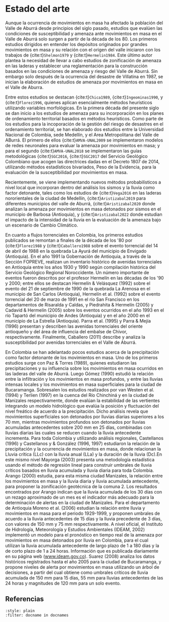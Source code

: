 # Estado del arte

Aunque la ocurrencia de movimientos en masa ha afectado la población del Valle de Aburrá desde principios del siglo pasado, estudios que evalúen las condiciones de susceptibilidad y amenaza ante movimientos en masa en el Valle de Aburrá solo surgen a partir de la década de los 80. Los primeros estudios dirigidos en entender los depósitos originados por grandes movimientos en masa y su relación con el origen del valle iniciaron con los trabajos de {cite:t}`Shelmon1979` y {cite:t}`Hermelin1984`. Este último autor plantea la necesidad de llevar a cabo estudios de zonificación de amenaza en las laderas y establecer una reglamentación para la construcción basados en las condiciones de amenaza y riesgo del Valle de Aburrá. Sin embargo solo después de la ocurrencia del desastre de Villatina en 1987, se inician la elaboración de estudios de amenaza por movimientos en masa en el Valle de Aburra. 

Entre estos estudios se destacan {cite:t}`Chica1989`, {cite:t}`Ingeominas1990`, y {cite:t}`Florez1996`, quienes aplican esencialmente métodos heurísticos utilizando variables morfológicas. En la primera década del presente siglo se dan inicio a los estudios de amenaza para su incorporación en los planes de ordenamiento territorial basados en métodos heurísticos. Como parte de los estudios para la incoporación de la gestión del riesgo de desastres en el ordenamiento territorial, se han elaborado dos estudios entre la Universidad Nacional de Colombia, sede Medellín, y el Area Metropolitana del Valle de ABurrá. El primero de ellos {cite:t}`AMVA-UNAL2009` se implementaron modelos de redes neuronales para evaluar la amenaza por movimientos en masa; y para el segundo {cite:t}`AMVA-UNAL2018` se implementaron las guías metodológicas {cite:t}`SGC2016`, {cite:t}`SGC2017` del Servicio Geológico Colombiano que acogen las directrices dadas en el Decreto 1807 de 2014, utilizando métodos estadísticos bivariados, Peso de la Evidencia, para la evaluación de la susceptibilidad por movimientos en masa. 

Recientemente, se viene implementando nuevos métodos probabilísticos a nivel local que incorporan dentro del análisis los sismos y la lluvia como factor detonante, tales como los estudios de {cite:t}`Vega2016` en las laderas nororientales de la ciudad de Medellín, {cite:t}`Aristizabal2019` para diferentes municipios del valle de Aburrá, {cite:t}`Aristizabal2020` donde analizan la amenaza por movimientos en masa detonados por sismos en el municipio de Barbosa (Antioquia), y {cite:t}`Aristizabal2022` donde estudian el impacto de la intensidad de la lluvia en la evaluación de la amenaza bajo un escenario de Cambio Climático.

En cuanto a flujos torrenciales en Colombia, los primeros estudios publicados se remontan a finales de la década de los '80 por {cite:t}`Florez1988` y {cite:t}`Caballero1988` sobre el evento torrencial del 14 de abril de 1988 en la quebrada La Ayurá del municipio de Envigado (Antioquia). En el año 1991 la Gobernación de Antioquia, a través de la Sección FOPREVE, realizan un inventario histórico de avenidas torrenciales en Antioquia entre los años 1930 y 1990 según compilación histórica del Servicio Geológico Regional Noroccidente. Un número importante de eventos fueron descritos por el profesor Hermelín en las décadas de los '90 y 2000; entre ellos se destacan Hermelín & Velásquez (1992) sobre el evento del 21 de septiembre de 1990 de la quebrada La Arenosa en el municipio de San Carlos (Antioquia), Hermelín et al. (1992) sobre el evento torrencial del 20 de marzo de 1991 en el río San Francisco en los departamentos de Risaralda y Caldas, y Piedrahita & Hermelín (2005) y Cadavid & Hermelín (2005) sobre los eventos ocurridos en el año 1993 en el río Tapartó del municipio de Andes (Antioquia) y en el año 2000 en el municipio de La Estrella (Antioquia). Parra et al. (1995) y Parra & Mejía (1996) presentan y describen las avenidas torrenciales del oriente antioqueño y del área de influencia del embalse de Chivor, respectivamente. Finalmente, Caballero (2011) describe y analiza la susceptibilidad por avenidas torrenciales en el Valle de Aburrá.

En Colombia se han adelantado pocos estudios acerca de la precipitación como factor detonante de los movimientos en masa. Uno de los primeros estudios surge con Paz & Torres (1989), quienes estudiaron las precipitaciones y su influencia sobre los movimientos en masa ocurridos en las laderas del valle de Aburrá. Luego Gómez (1990) estudió la relación entre la infiltración y los movimientos en masa profundos, y entre las lluvias intensas locales y los movimientos en masa superficiales para la ciudad de Bucaramanga. Sobresalen los estudios realizados por van Westen et al. (1994) y Terlien (1997) en la cuenca del Río Chinchiná y en la ciudad de Manizales respectivamente, donde evalúan la estabilidad de las vertientes integrando un modelo hidrológico que evalúa la posición y fluctuación del nivel freático de acuerdo a la precipitación. Dicho análisis  revela que movimientos superficiales son detonados por lluvias diarias superiores a los 70 mm, mientras movimientos profundos son detonados por lluvias acumuladas antecedentes sobre 200 mm en 25 días, combinadas con lluvias diarias las cuales se reducen cuando la lluvia antecedente incrementa. Para toda Colombia y utilizando análisis regionales, Castellanos (1996) y Castellanos y & González (1996, 1997) estudiaron la relación de la precipitación y la ocurrencia de movimientos en masa, donde relacionan la Lluvia crítica (LLc) con la lluvia anual (LLa) y la duración de la lluvia (Dc).En este mismo nivel Mayorga (2003) presenta una metodología estadística usando el método de regresión lineal para construir umbrales de lluvia críticos basados en lluvia acumulada y lluvia diaria para toda Colombia.  Arango (2000) estudia, para esta misma ciudad Manizales, la relación entre los movimientos en masa y la lluvia diaria y lluvia acumulada antecedente, para proponer la zonificación geotécnica de la comuna 2. Los resultados encontrados por Arango indican que la lluvia acumulada de los 30 días con un rezago aproximado de un mes es el indicador más adecuado para la determinación de alertas en la ciudad de Manizales. Para el departamento de Antioquia Moreno et al. (2006) estudian la relación entre lluvia y movimientos en masa para el periodo 1929-1999, y proponen umbrales de acuerdo a la lluvia antecedentes de 15 días y la lluvia precedente de 3 días, con valores de 150 mm y 75 mm respectivamente. A nivel oficial, el Instituto de Hidrología, Meteorología y Estudios Ambientales (IDEAM, 2002) implementó un modelo para el pronóstico en tiempo real de la amenaza por movimientos en masa detonados por lluvia en Colombia, para el cual utilizan la lluvia acumulada antecedente de largo plazo de 1 a 180 días y la de corto plazo de 1 a 24 horas. Información que es publicada diariamente en su página web (www.ideam.gov.co). Suarez (2008) analiza los datos históricos registrados hasta el año 2005 para la ciudad de Bucaramanga, y propone niveles de alerta por movimientos en masa utilizando un árbol de decisiones, a partir del cual obtiene como umbrales críticos de lluvia acumulada de 150 mm para 15 días, 55 mm para lluvias antecedentes de las 24 horas y magnitudes de 120 mm para un solo evento.

## Referencias
```{bibliography}
:style: plain
:filter: docname in docnames
```